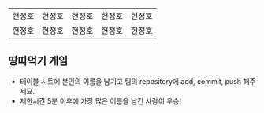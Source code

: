 <table>
      <tbody>
        <tr>
          <td>현정호</td>
          <td>현정호</td>
          <td>현정호</td>
          <td>현정호</td>
          <td>현정호</td>
        </tr>
        <tr>
          <td>현정호</td>
          <td>현정호</td>
          <td>현정호</td>
          <td>현정호</td>
	  <td>현정호</td>
        </tr>
      </tbody>
</table>

## 땅따먹기 게임

- 테이블 시트에 본인의 이름을 남기고 팀의 repository에 add, commit, push 해주세요.
- 제한시간 5분 이후에 가장 많은 이름을 남긴 사람이 우승!
